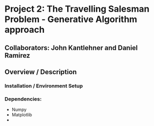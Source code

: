 # Project 2: The Travelling Salesman Problem - Generative Algorithm approach

## Collaborators: John Kantlehner and Daniel Ramirez

## Overview / Description

### Installation / Environment Setup

### Dependencies:

- Numpy
- Matplotlib
-
